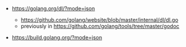 
- https://golang.org/dl/?mode=json
  - https://github.com/golang/website/blob/master/internal/dl/dl.go
  - previously in https://github.com/golang/tools/tree/master/godoc

- https://build.golang.org/?mode=json
